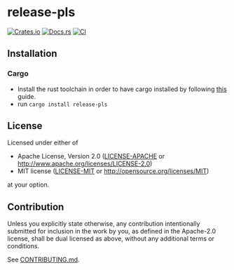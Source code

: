 # release-pls

[![Crates.io](https://img.shields.io/crates/v/release-pls.svg)](https://crates.io/crates/release-pls)
[![Docs.rs](https://docs.rs/release-pls/badge.svg)](https://docs.rs/release-pls)
[![CI](https://github.com/MarcoIeni/release-pls/workflows/CI/badge.svg)](https://github.com/MarcoIeni/release-pls/actions)

## Installation

### Cargo

* Install the rust toolchain in order to have cargo installed by following
  [this](https://www.rust-lang.org/tools/install) guide.
* run `cargo install release-pls`

## License

Licensed under either of

 * Apache License, Version 2.0
   ([LICENSE-APACHE](LICENSE-APACHE) or http://www.apache.org/licenses/LICENSE-2.0)
 * MIT license
   ([LICENSE-MIT](LICENSE-MIT) or http://opensource.org/licenses/MIT)

at your option.

## Contribution

Unless you explicitly state otherwise, any contribution intentionally submitted
for inclusion in the work by you, as defined in the Apache-2.0 license, shall be
dual licensed as above, without any additional terms or conditions.

See [CONTRIBUTING.md](CONTRIBUTING.md).

